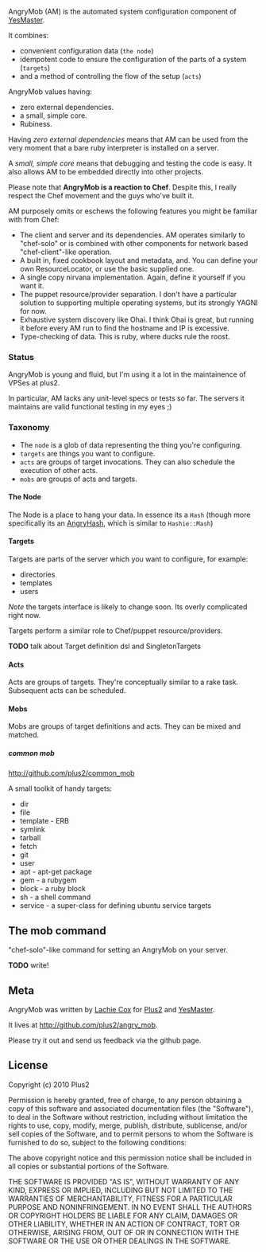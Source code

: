 AngryMob (AM) is the automated system configuration component of [YesMaster](http://yesmasterapp.com).

It combines:

* convenient configuration data (`the node`)
* idempotent code to ensure the configuration of the parts of a system (`targets`)
* and a method of controlling the flow of the setup (`acts`)

AngryMob values having:

* zero external dependencies.
* a small, simple core.
* Rubiness.

Having *zero external dependencies* means that AM can be used from the very moment that a bare ruby interpreter is installed on a server.

A *small, simple core* means that debugging and testing the code is easy. It also allows AM to be embedded directly into other projects.

Please note that **AngryMob is a reaction to Chef**. Despite this, I really respect the Chef movement and the guys who've built it.

AM purposely omits or eschews the following features you might be familiar with from Chef:

* The client and server and its dependencies. AM operates similarly to "chef-solo" or is combined with other components for network based "chef-client"-like operation.
* A built in, fixed cookbook layout and metadata, and. You can define your own ResourceLocator, or use the basic supplied one.
* A single copy nirvana implementation. Again, define it yourself if you want it.
* The puppet resource/provider separation. I don't have a particular solution to supporting multiple operating systems, but its strongly YAGNI for now.
* Exhaustive system discovery like Ohai. I think Ohai is great, but running it before every AM run to find the hostname and IP is excessive.
* Type-checking of data. This is ruby, where ducks rule the roost.

### Status
AngryMob is young and fluid, but I'm using it a lot in the maintainence of VPSes at plus2.

In particular, AM lacks any unit-level specs or tests so far. The servers it maintains are valid functional testing in my eyes ;)

### Taxonomy

* The `node` is a glob of data representing the thing you're configuring.
* `targets` are things you want to configure.
* `acts` are groups of target invocations. They can also schedule the execution of other acts.
* `mobs` are groups of acts and targets.

#### The Node
The Node is a place to hang your data. In essence its a `Hash` (though more specifically its an [AngryHash](http://github.com/plus2/angry_hash), which is similar to `Hashie::Mash`)

#### Targets
Targets are parts of the server which you want to configure, for example:

* directories
* templates
* users

*Note* the targets interface is likely to change soon. Its overly complicated right now.

Targets perform a similar role to Chef/puppet resource/providers.

**TODO** talk about Target definition dsl and SingletonTargets

#### Acts
Acts are groups of targets. They're conceptually similar to a rake task. Subsequent acts can be scheduled.

#### Mobs
Mobs are groups of target definitions and acts. They can be mixed and matched.

##### common mob

http://github.com/plus2/common_mob

A small toolkit of handy targets:

* dir
* file
* template - ERB
* symlink
* tarball
* fetch
* git
* user
* apt - apt-get package
* gem - a rubygem
* block - a ruby block
* sh - a shell command
* service - a super-class for defining ubuntu service targets

## The mob command

"chef-solo"-like command for setting an AngryMob on your server.

**TODO** write!

## Meta

AngryMob was written by [Lachie Cox](http://github.com/lachie) for [Plus2](http://plus2.com.au) and [YesMaster](http://yesmasterapp.com).

It lives at http://github.com/plus2/angry_mob.

Please try it out and send us feedback via the github page.

## License

Copyright (c) 2010 Plus2

Permission is hereby granted, free of charge, to any person
obtaining a copy of this software and associated documentation
files (the "Software"), to deal in the Software without
restriction, including without limitation the rights to use,
copy, modify, merge, publish, distribute, sublicense, and/or sell
copies of the Software, and to permit persons to whom the
Software is furnished to do so, subject to the following
conditions:

The above copyright notice and this permission notice shall be
included in all copies or substantial portions of the Software.

THE SOFTWARE IS PROVIDED "AS IS", WITHOUT WARRANTY OF ANY KIND,
EXPRESS OR IMPLIED, INCLUDING BUT NOT LIMITED TO THE WARRANTIES
OF MERCHANTABILITY, FITNESS FOR A PARTICULAR PURPOSE AND
NONINFRINGEMENT. IN NO EVENT SHALL THE AUTHORS OR COPYRIGHT
HOLDERS BE LIABLE FOR ANY CLAIM, DAMAGES OR OTHER LIABILITY,
WHETHER IN AN ACTION OF CONTRACT, TORT OR OTHERWISE, ARISING
FROM, OUT OF OR IN CONNECTION WITH THE SOFTWARE OR THE USE OR
OTHER DEALINGS IN THE SOFTWARE.

